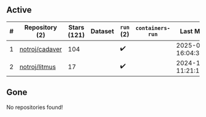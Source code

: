## Active
| # | Repository (2) | Stars (121) | Dataset | `run` (2) | `containers-run` | Last Modified |
| --- | --- | --- | --- | --- | --- | --- |
| 1 | [notroj/cadaver](https://github.com/notroj/cadaver) | 104 |  | :heavy_check_mark: |  | 2025-03-16 16:04:30+00:00 |
| 2 | [notroj/litmus](https://github.com/notroj/litmus) | 17 |  | :heavy_check_mark: |  | 2024-11-23 11:21:16+00:00 |

## Gone
No repositories found!
